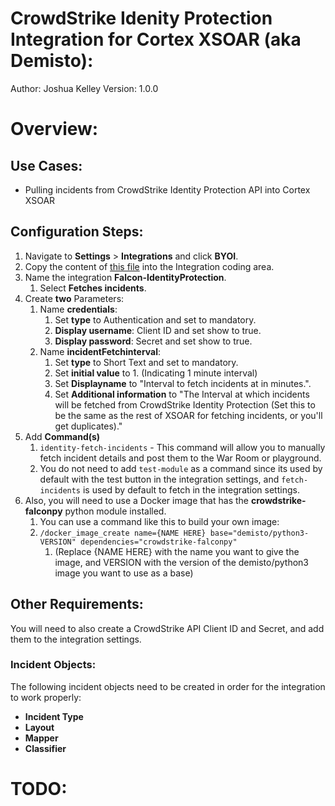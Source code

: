 # CrowdStrike Idenity Protection Integration for Cortex XSOAR (aka Demisto):
Author: Joshua Kelley
Version: 1.0.0

# Overview:

## Use Cases:
- Pulling incidents from CrowdStrike Identity Protection API into Cortex XSOAR

## Configuration Steps:
1. Navigate to **Settings** > **Integrations** and click **BYOI**.
2. Copy the content of [this file](FIXME) into the Integration coding area.
3. Name the integration **Falcon-IdentityProtection**.
   1. Select **Fetches incidents**.
4. Create **two** Parameters:
   1. Name **credentials**: 
      1. Set **type** to Authentication and set to mandatory.
      2. **Display username**: Client ID and set show to true.
      3. **Display password**: Secret and set show to true.
   2. Name **incidentFetchinterval**:
      1. Set **type** to Short Text and set to mandatory.
      2. Set **initial value** to 1. (Indicating 1 minute interval)
      3. Set **Displayname** to "Interval to fetch incidents at in minutes.".
      4. Set **Additional information** to "The Interval at which incidents will be fetched from CrowdStrike Identity Protection (Set this to be the same as the rest of XSOAR for fetching incidents, or you'll get duplicates)."
5. Add **Command(s)**
   1. `identity-fetch-incidents` - This command will allow you to manually fetch incident details and post them to the War Room or playground.
   2. You do not need to add `test-module` as a command since its used by default with the test button in the integration settings, and `fetch-incidents` is used by default to fetch in the integration settings.
6. Also, you will need to use a Docker image that has the **crowdstrike-falconpy** python module installed. 
   1. You can use a command like this to build your own image: 
   2. `/docker_image_create name={NAME HERE} base="demisto/python3-VERSION" dependencies="crowdstrike-falconpy"` 
      1. (Replace {NAME HERE} with the name you want to give the image, and VERSION with the version of the demisto/python3 image you want to use as a base)

## Other Requirements:
You will need to also create a CrowdStrike API Client ID and Secret, and add them to the integration settings.

### Incident Objects:
The following incident objects need to be created in order for the integration to work properly:
- **Incident Type**
- **Layout**
- **Mapper**
- **Classifier**

# TODO: